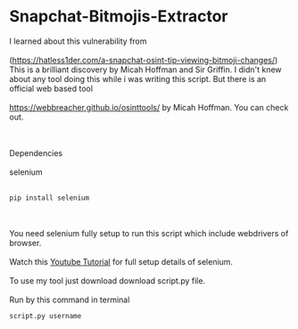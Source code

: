 # Snapchat-Bitmojis-Extractor
I learned about this vulnerability from<br></br>  (https://hatless1der.com/a-snapchat-osint-tip-viewing-bitmoji-changes/) 
This is a brilliant discovery by Micah Hoffman and Sir Griffin.
I didn't knew about any tool doing this while i was writing this script.
But there is an official web based tool<br></br>https://webbreacher.github.io/osinttools/ by Micah Hoffman. You can check out.


<br></br>
Dependencies
<br></br>
selenium
<br></br>
```
pip install selenium
```
<br></br>
You need selenium fully setup to run this script which include webdrivers of browser.
<br></br>
Watch this [Youtube Tutorial](https://www.youtube.com/watch?v=Xjv1sY630Uc&list=PLzMcBGfZo4-n40rB1XaJ0ak1bemvlqumQ) for full setup details of selenium.
<br></br>
To use my tool just download download script.py file.
<br></br>
Run by this command in terminal
```
script.py username
```
